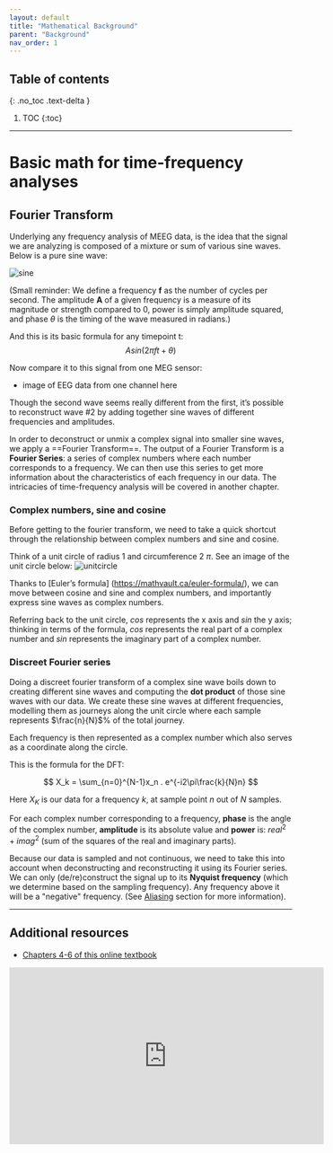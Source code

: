 ```yaml
---
layout: default
title: "Mathematical Background"
parent: "Background"
nav_order: 1
---
```




## Table of contents

{: .no_toc .text-delta }

1.  TOC {:toc}

------------------------------------------------------------------------

# Basic math for time-frequency analyses

## Fourier Transform

Underlying any frequency analysis of MEEG data, is the idea that the signal we are analyzing is composed of a mixture or sum of various sine waves. Below is a pure sine wave:

![sine](puresine.png)

(Small reminder: We define a frequency **f** as the number of cycles per second. The amplitude **A** of a given frequency is a measure of its magnitude or strength compared to 0, power is simply amplitude squared, and phase $\theta$ is the timing of the wave measured in radians.)

And this is its basic formula for any timepoint t:
$$
Asin(2 \pi ft + \theta)
$$

Now compare it to this signal from one MEG sensor:
 - image of EEG data from one channel here

Though the second wave seems really different from the first, it’s possible to reconstruct wave #2 by adding together sine waves of different frequencies and amplitudes. <!-- (NOTE TO EDITOR: maybe add same image as the time frequency section?)-->

In order to deconstruct or unmix a complex signal into smaller sine waves, we apply a ==Fourier Transform==. <!-- the previous text should show up as highlighted text; relace with bold if not--> The output of a Fourier Transform is a **Fourier Series**: a series of complex numbers where each number corresponds to a frequency. We can then use this series to get more information about the characteristics of each frequency in our data. The intricacies of time-frequency analysis will be covered in another chapter.

### Complex numbers, sine and cosine

Before getting to the fourier transform, we need to take a quick shortcut through the relationship between complex numbers and sine and cosine.

Think of a unit circle of radius 1 and circumference 2 $\pi$.
See an image of the unit circle below:
![unitcircle](unitcircle.png)

Thanks to [Euler’s formula] (https://mathvault.ca/euler-formula/), we can move between cosine and sine and complex numbers, and importantly express sine waves as complex numbers.

Referring back to the unit circle, *cos* represents the x axis and *sin* the y axis; thinking in terms of the formula, *cos* represents the real part of a complex number and *sin* represents the imaginary part of a complex number.

### Discreet Fourier series

Doing a discreet fourier transform of a complex sine wave boils down to creating different sine waves and computing the **dot product** of those sine waves with our data. We create these sine waves at different frequencies, modelling them as journeys along the unit circle where each sample represents $\frac{n}{N}$% of the total journey.

Each frequency is then represented as a complex number which also serves as a coordinate along the circle.

This is the formula for the DFT:

$$
X_k  = \sum_{n=0}^{N-1}x_n . e^{-i2\pi\frac{k}{N}n}
$$

Here $X_K$ is our data for a frequency *k*, at sample point *n* out of *N* samples.

For each complex number corresponding to a frequency, **phase** is the angle of the complex number, **amplitude** is its absolute value and **power** is: $real^2+imag^2$ (sum of the squares of the real and imaginary parts).

Because our data is sampled and not continuous, we need to take this into account when deconstructing and reconstructing it using its Fourier series. We can only (de/re)construct the signal up to its **Nyquist frequency** (which we determine based on the sampling frequency). Any frequency above it will be a "negative" frequency. (See [Aliasing](wiki/docs/Preprocessing/Filtering/temporalfiltering.md#Aliasing) section for more information).

--------

## Additional resources

- [Chapters 4-6 of this online textbook](https://brianmcfee.net/dstbook-site/content/ch04-complex/Intro.html)

<iframe width="560" height="315" src="https://www.youtube.com/embed/spUNpyF58BY?si=PlEF8ze3wApmArwi" title="YouTube video player" frameborder="0" allow="accelerometer; autoplay; clipboard-write; encrypted-media; gyroscope; picture-in-picture; web-share" referrerpolicy="strict-origin-when-cross-origin" allowfullscreen></iframe>
